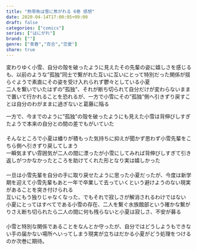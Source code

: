 ```yaml
---
title: "熱帯魚は雪に焦がれる 6巻 感想"
date: 2020-04-14T17:00:05+09:00
draft: false
categories: ["comics"]
series: ["はにがれ"]
brand: [""]
genre: ["青春","百合","恋愛"]
share: true
---
```

変わりゆく小雪、自分の殻を破ったように見えたその先輩の姿に嬉しさを感じるも、以前のような”孤独”同士で繋がれた互いに互いにとって特別だった関係が揺らぐようで素直にその姿を受け入れられず鬱々としている小夏  
二人を繋いでいたはずの”孤独”、それが断ち切られて自分だけが変わらないままで置いて行かれることを恐れるが、一方で小雪にその”孤独”側へ引きずり戻すことは自分のわがままに過ぎないと葛藤に陥る

一方で、今までのように”孤独”の殻を破ったようにも見えた小雪は背伸びしすぎたようで本来の自分との間の差でもがいていた  
　  
そんなところで小夏は蟠りが積もった気持ちに抑えが聞かず思わず小雪先輩をこちら側へ引きずり戻してしまう  
一瞬気まずい雰囲気が二人の間に漂ったが小雪にしてみれば背伸びしすぎて引き返しがつかなかったところを助けてくれた形となり実は嬉しかった  
　  
一旦は小雪先輩を自分の手に取り戻せたように思った小夏だったが、今度は新学期を迎えて小雪先輩もあと一年で卒業して去っていくという避けようのない現実があることを突き付けられる  
互いにもう独りじゃなくなった、でもそれで寂しさが解消されるわけではない  
小夏にとってはすべてである小雪の存在、二人を繋ぐ水族館部という確かな繋がりさえ断ち切られたら二人の間に何も残らないと小夏は寂しさ、不安が募る  
　  
小雪と特別な関係であることをなんとか守ったが、自分ではどうしようもできない手の届かない場所へいってしまう現実が立ちはだかる小夏がどう処理をつけるのか次巻に期待。